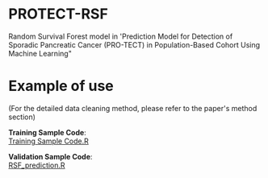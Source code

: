 # PROTECT-RSF
Random Survival Forest model in 'Prediction Model for Detection of Sporadic Pancreatic Cancer (PRO-TECT) in Population-Based Cohort Using Machine Learning"

# Example of use <br />

(For the detailed data cleaning method, please refer to the paper's method section) <br />

**Training Sample Code**:  <br />
[Training Sample Code.R](https://github.com/kpsc-informatics/PROTECT-RSF/blob/main/variable_selection_cindex.R)<br />

**Validation Sample Code**: <br />
[RSF_prediction.R](https://github.com/kpsc-informatics/PROTECT-RSF/blob/main/rsf_prediction.R)<br />
